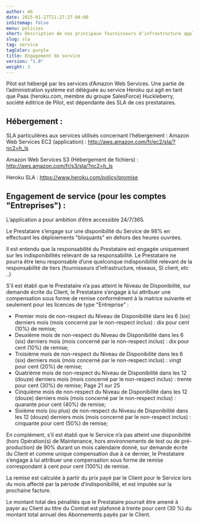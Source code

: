 ```yaml
---
author: mb
date: 2015-01-27T11:27:27-04:00
inSitemap: false
menu: policies
short: Description de nos principaux fournisseurs d'infrastructure applicative et de sauvegarde
slug: sla
tag: service
tagColor: purple
title: Engagement de service
version: "1.0"
weight: 3
---
```


Pilot est hébergé par les services d’Amazon Web Services.
Une partie de l’administration système est déléguée au service Heroku qui agit en tant que Paas (heroku.com, membre du groupe SalesForce)
Huckleberry, société éditrice de Pilot, est dépendante des SLA de ces prestataires.

## Hébergement :

SLA particulières aux services utilisés concernant l’hébergement :
Amazon Web Services EC2 (application) :
http://aws.amazon.com/fr/ec2/sla/?nc2=h_ls

Amazon Web Services S3 (Hébergement de fichiers) :
http://aws.amazon.com/fr/s3/sla/?nc2=h_ls

Heroku SLA : https://www.heroku.com/policy/promise

## Engagement de service (pour les comptes "Entreprises") :

L’application a pour ambition d’être accessible 24/7/365.

Le Prestataire s’engage sur une disponibilité du Service de 98% en effectuant les déploiements "bloquants" en dehors des heures ouvrées.

Il est entendu que la responsabilité du Prestataire est engagée uniquement sur les indisponibilités relevant de sa responsabilité. Le Prestataire ne pourra être tenu responsable d’une quelconque indisponibilité relevant de la responsabilité de tiers (fournisseurs d’infrastructure, réseaux, SI client, etc ..)

S’il est établi que le Prestataire n’a pas atteint le Niveau de Disponibilité, sur demande écrite du Client, le Prestataire s’engage à lui attribuer une compensation sous forme de remise conformément à la matrice suivante et seulement pour les licences de type "Entreprise" :

- Premier mois de non-respect du Niveau de Disponibilité dans les 6 (six) derniers mois (mois concerné par le non-respect inclus) : dix pour cent (10%) de remise;
- Deuxième mois de non-respect du Niveau de Disponibilité dans les 6 (six) derniers mois (mois concerné par le non-respect inclus) : dix pour cent (10%) de remise;
- Troisième mois de non-respect du Niveau de Disponibilité dans les 6 (six) derniers mois (mois concerné par le non-respect inclus) : vingt pour cent (20%) de remise;
- Quatrième mois de non-respect du Niveau de Disponibilité dans les 12 (douze) derniers mois (mois concerné par le non-respect inclus) : trente pour cent (30%) de remise;
    Page 21 sur 25
- Cinquième mois de non-respect du Niveau de Disponibilité dans les 12 (douze) derniers mois (mois concerné par le non-respect inclus) : quarante pour cent (40%) de remise;
- Sixième mois (ou plus) de non-respect du Niveau de Disponibilité dans les 12 (douze) derniers mois (mois concerné par le non-respect inclus) : cinquante pour cent (50%) de remise;

En complément, s’il est établi que le Service n’a pas atteint une disponibilité (hors Opération(s) de Maintenance, hors environnements de test ou de pré-production) de 90% durant un mois calendaire donné, sur demande écrite du Client et comme unique compensation due à ce dernier, le Prestataire s’engage à lui attribuer une compensation sous forme de remise correspondant à cent pour cent (100%) de remise.

La remise est calculée à partir du prix payé par le Client pour le Service lors du mois affecté par la période d’indisponibilité, et est imputée sur la prochaine facture.

Le montant total des pénalités que le Prestataire pourrait être amené à payer au Client au titre du Contrat est plafonné à trente pour cent (30 %) du montant total annuel des Abonnements payés par le Client.


